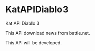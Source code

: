 KatAPIDiablo3
=============

Kat API Diablo 3

This API download news from battle.net.

This API will be developed.